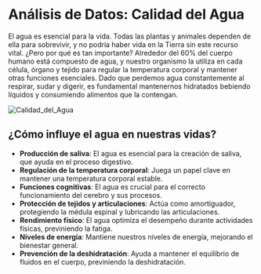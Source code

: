 # Análisis de Datos: Calidad del Agua

El agua es esencial para la vida. Todas las plantas y animales dependen de ella para sobrevivir, y no podría haber vida en la Tierra sin este recurso vital. ¿Pero por qué es tan importante? Alrededor del 60% del cuerpo humano está compuesto de agua, y nuestro organismo la utiliza en cada célula, órgano y tejido para regular la temperatura corporal y mantener otras funciones esenciales. Dado que perdemos agua constantemente al respirar, sudar y digerir, es fundamental mantenernos hidratados bebiendo líquidos y consumiendo alimentos que la contengan.


 ![Calidad_del_Agua]([Image/Water_Potability.jpg](https://github.com/Godoca2/Analisis_De_Datos_Water_Quality/blob/main/image/Water_Potability.jpg))

## ¿Cómo influye el agua en nuestras vidas?

- **Producción de saliva**: El agua es esencial para la creación de saliva, que ayuda en el proceso digestivo.
- **Regulación de la temperatura corporal**: Juega un papel clave en mantener una temperatura corporal estable.
- **Funciones cognitivas**: El agua es crucial para el correcto funcionamiento del cerebro y sus procesos.
- **Protección de tejidos y articulaciones**: Actúa como amortiguador, protegiendo la médula espinal y lubricando las articulaciones.
- **Rendimiento físico**: El agua optimiza el desempeño durante actividades físicas, previniendo la fatiga.
- **Niveles de energía**: Mantiene nuestros niveles de energía, mejorando el bienestar general.
- **Prevención de la deshidratación**: Ayuda a mantener el equilibrio de fluidos en el cuerpo, previniendo la deshidratación.

